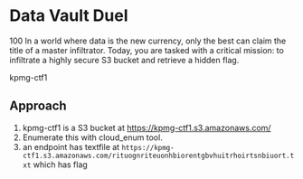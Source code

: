 # Data Vault Duel

100
In a world where data is the new currency, only the best can claim the title of a master infiltrator. Today, you are tasked with a critical mission: to infiltrate a highly secure S3 bucket and retrieve a hidden flag.

kpmg-ctf1

## Approach

1. kpmg-ctf1 is a S3 bucket at <https://kpmg-ctf1.s3.amazonaws.com/>
2. Enumerate this with cloud_enum tool.
3. an endpoint has textfile at `https://kpmg-ctf1.s3.amazonaws.com/rituognriteuonhbiorentgbvhuitrhoirtsnbiuort.txt` which has flag
